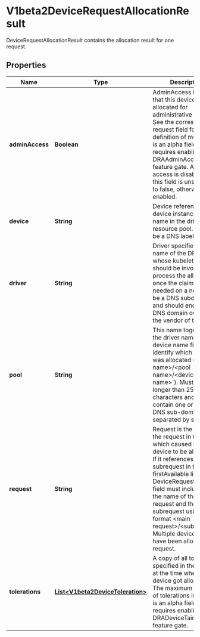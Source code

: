

# V1beta2DeviceRequestAllocationResult

DeviceRequestAllocationResult contains the allocation result for one request.
## Properties

Name | Type | Description | Notes
------------ | ------------- | ------------- | -------------
**adminAccess** | **Boolean** | AdminAccess indicates that this device was allocated for administrative access. See the corresponding request field for a definition of mode.  This is an alpha field and requires enabling the DRAAdminAccess feature gate. Admin access is disabled if this field is unset or set to false, otherwise it is enabled. |  [optional]
**device** | **String** | Device references one device instance via its name in the driver&#39;s resource pool. It must be a DNS label. | 
**driver** | **String** | Driver specifies the name of the DRA driver whose kubelet plugin should be invoked to process the allocation once the claim is needed on a node.  Must be a DNS subdomain and should end with a DNS domain owned by the vendor of the driver. | 
**pool** | **String** | This name together with the driver name and the device name field identify which device was allocated (&#x60;&lt;driver name&gt;/&lt;pool name&gt;/&lt;device name&gt;&#x60;).  Must not be longer than 253 characters and may contain one or more DNS sub-domains separated by slashes. | 
**request** | **String** | Request is the name of the request in the claim which caused this device to be allocated. If it references a subrequest in the firstAvailable list on a DeviceRequest, this field must include both the name of the main request and the subrequest using the format &lt;main request&gt;/&lt;subrequest&gt;.  Multiple devices may have been allocated per request. | 
**tolerations** | [**List&lt;V1beta2DeviceToleration&gt;**](V1beta2DeviceToleration.md) | A copy of all tolerations specified in the request at the time when the device got allocated.  The maximum number of tolerations is 16.  This is an alpha field and requires enabling the DRADeviceTaints feature gate. |  [optional]



